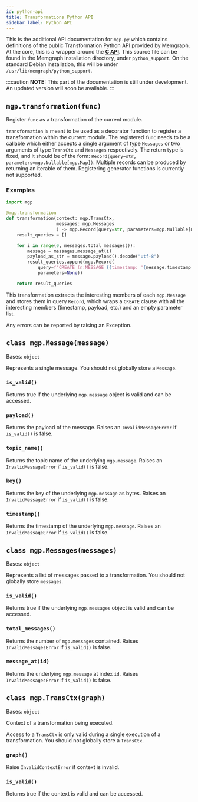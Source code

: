```yaml
---
id: python-api
title: Transformations Python API
sidebar_label: Python API
---
```


This is the additional API documentation for `mgp.py`  which contains definitions of the public Transformation Python API provided by Memgraph.
At the core, this is a wrapper around the **[C API](c-api.md)**. This source file can be found in the Memgraph installation directory,
under `python_support`. On the standard Debian installation, this will be under `/usr/lib/memgraph/python_support`.

:::caution
**NOTE:** This part of the documentation is still under development. An updated version will soon be available.
:::

## `mgp.transformation(func)`
Register `func` as a transformation of the current module.

`transformation` is meant to be used as a decorator function to register a transformation
within the current module. The registered `func` needs to be a callable which either accepts
a single argument of type `Messages` or two arguments of type `TransCtx` and `Messages` respectively.
The return type is fixed, and it should be of the form:
`Record(query=str, parameters=mgp.Nullable[mgp.Map])`. Multiple records can be
produced by returning an iterable of them. Registering generator functions
is currently not supported.

### Examples
```python
import mgp

@mgp.transformation
def transformation(context: mgp.TransCtx,
                   messages: mgp.Messages
                   ) -> mgp.Record(query=str, parameters=mgp.Nullable[mgp.Map]):
    result_queries = []

    for i in range(0, messages.total_messages()):
        message = messages.message_at(i)
        payload_as_str = message.payload().decode("utf-8")
        result_queries.append(mgp.Record(
            query=f"CREATE (n:MESSAGE {{timestamp: '{message.timestamp()}', payload: '{payload_as_str}', topic: '{message.topic_name()}'}})",
            parameters=None))

    return result_queries
```
This transformation extracts the interesting members of each `mgp.Message` and stores them in query `Record`, which wraps a `CREATE` clause
with all the interesting members (timestamp, payload, etc.) and an empty parameter list.

Any errors can be reported by raising an Exception.

## `class mgp.Message(message)`
Bases: `object`

Represents a single message.
You should not globally store a `Message`.

### `is_valid()`
Returns true if the underlying `mgp.message` object is valid and can be accessed.

### `payload()`
Returns the payload of the message.
Raises an `InvalidMessageError` if `is_valid()` is false.

### `topic_name()`
Returns the topic name of the underlying `mgp.message`.
Raises an `InvalidMessageError` if `is_valid()` is false.

### `key()`
Returns the key of the underlying `mgp.message` as bytes.
Raises an `InvalidMessageError` if `is_valid()` is false.

### `timestamp()`
Returns the timestamp of the underlying `mgp.message`.
Raises an `InvalidMessageError` if `is_valid()` is false.

## `class mgp.Messages(messages)`
Bases: `object`

Represents a list of messages passed to a transformation.
You should not globally store `messages`.

### `is_valid()`
Returns true if the underlying `mgp.messages` object is valid and can be accessed.

### `total_messages()`
Returns the number of `mgp.messages` contained.
Raises `InvalidMessagesError` if `is_valid()` is false.

### `message_at(id)`
Returns the underlying `mgp.message` at index `id`.
Raises `InvalidMessagesError` if `is_valid()` is false.

## `class mgp.TransCtx(graph)`
Bases: `object`

Context of a transformation being executed.

Access to a `TransCtx` is only valid during a single execution of a transformation.
You should not globally store a `TransCtx`.

### `graph()`
Raise `InvalidContextError` if context is invalid.

### `is_valid()`
Returns true if the context is valid and can be accessed.
